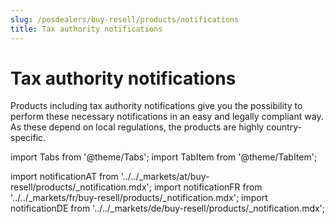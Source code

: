 ```yaml
---
slug: /posdealers/buy-resell/products/notifications
title: Tax authority notifications
---
```


# Tax authority notifications

Products including tax authority notifications give you the possibility to perform these necessary notifications in an easy and legally compliant way. 
As these depend on local regulations, the products are highly country-specific.

import Tabs from '@theme/Tabs';
import TabItem from '@theme/TabItem';

import notificationAT from '../../_markets/at/buy-resell/products/_notification.mdx';
import notificationFR from '../../_markets/fr/buy-resell/products/_notification.mdx';
import notificationDE from '../../_markets/de/buy-resell/products/_notification.mdx';

<Tabs groupId="market">

  <TabItem value="AT" label="Austria">
    <notificationAT />
  </TabItem>

  <TabItem value="FR" label="France">
    <notificationFR />
  </TabItem>

  <TabItem value="DE" label="Germany">
    <notificationDE />
  </TabItem>

</Tabs>